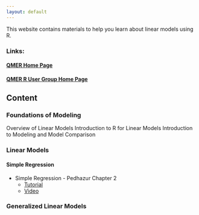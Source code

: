 ```yaml
---
layout: default
---
```


This website contains materials to help you learn about linear models using R.

### Links:

#### [QMER Home Page](https://aub.ie/qmer)

#### [QMER R User Group Home Page](https://auqmer.github.io/qmer_rug/)

## Content

### Foundations of Modeling

Overview of Linear Models
Introduction to R for Linear Models
Introduction to Modeling and Model Comparison



### Linear Models

#### Simple Regression

* Simple Regression - Pedhazur Chapter 2
    + [Tutorial](https://auqmer.github.io/ModeleR/simpleRegression_Conceptual.html)
    + [Video](https://auburn.hosted.panopto.com/Panopto/Pages/Viewer.aspx?id=0fc0548b-4816-4405-a4e1-ac21012e3408)

### Generalized Linear Models